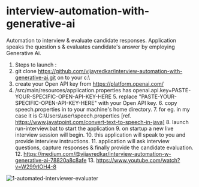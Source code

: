 # interview-automation-with-generative-ai
Automation to interview &amp; evaluate candidate responses. 
Application speaks the question s &amp; evaluates candidate's answer by employing Generative Ai.

1. Steps to launch :
2. git clone https://github.com/vijayredkar/interview-automation-with-generative-ai.git on to your c:\
3. create your Open API key from https://platform.openai.com/
4. /src/main/resources/application.properties has    openai.api.key=PASTE-YOUR-SPECIFIC-OPEN-API-KEY-HERE
      5. replace "PASTE-YOUR-SPECIFIC-OPEN-API-KEY-HERE" with your Open API key.
      6. copy speech.properties in to your machine's home directory.
      7. for eg. in my case it is C:\Users\user\speech.properties  [ref. https://www.javatpoint.com/convert-text-to-speech-in-java]
      8. launch  run-interview.bat   to start the application
      9. on startup a new live interview session will begin.
      10. this application will speak to you and provide interview instructions.
      11. application will ask interview questions, capture responses & finally provide the candidate evaluation.
      12. https://medium.com/@vijayredkar/interview-automation-w-generative-ai-78820a8c8afe
      13. https://www.youtube.com/watch?v=W299rlOH4-8

![1-automated-interviewer-evaluater](https://github.com/vijayredkar/interview-automation-with-generative-ai/assets/25388646/21715a66-a8aa-47aa-82f1-69220fbe876a)
